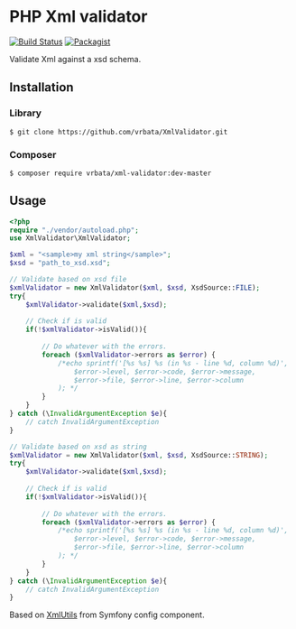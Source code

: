 # PHP Xml validator

[![Build Status](https://travis-ci.org/vrbata/XmlValidator.svg)](https://travis-ci.org/vrbata/XmlValidator)
[![Packagist](https://img.shields.io/packagist/dt/vrbata/xml-validator.svg)](https://packagist.org/packages/vrbata/xml-validator)

Validate Xml against a xsd schema.

## Installation

### Library

    $ git clone https://github.com/vrbata/XmlValidator.git

### Composer

    $ composer require vrbata/xml-validator:dev-master

## Usage

```php
<?php
require "./vendor/autoload.php";
use XmlValidator\XmlValidator;

$xml = "<sample>my xml string</sample>";
$xsd = "path_to_xsd.xsd";

// Validate based on xsd file
$xmlValidator = new XmlValidator($xml, $xsd, XsdSource::FILE);
try{
    $xmlValidator->validate($xml,$xsd);
    
    // Check if is valid
    if(!$xmlValidator->isValid()){
        
        // Do whatever with the errors.
        foreach ($xmlValidator->errors as $error) {
            /*echo sprintf('[%s %s] %s (in %s - line %d, column %d)',
                $error->level, $error->code, $error->message, 
                $error->file, $error->line, $error->column
            ); */
        }
    }
} catch (\InvalidArgumentException $e){
    // catch InvalidArgumentException
}

// Validate based on xsd as string
$xmlValidator = new XmlValidator($xml, $xsd, XsdSource::STRING);
try{
    $xmlValidator->validate($xml,$xsd);
    
    // Check if is valid
    if(!$xmlValidator->isValid()){
        
        // Do whatever with the errors.
        foreach ($xmlValidator->errors as $error) {
            /*echo sprintf('[%s %s] %s (in %s - line %d, column %d)',
                $error->level, $error->code, $error->message, 
                $error->file, $error->line, $error->column
            ); */
        }
    }
} catch (\InvalidArgumentException $e){
    // catch InvalidArgumentException
}

```

Based on [XmlUtils](https://github.com/symfony/symfony/blob/master/src/Symfony/Component/Config/Util/XmlUtils.php) from Symfony config component.